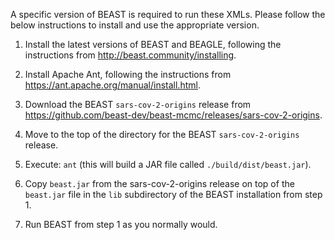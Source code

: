 A specific version of BEAST is required to run these XMLs. Please follow the below instructions to install and use the appropriate version. 

1. Install the latest versions of BEAST and BEAGLE, following the instructions from http://beast.community/installing. 

2. Install Apache Ant, following the instructions from https://ant.apache.org/manual/install.html.

3. Download the BEAST `sars-cov-2-origins` release from https://github.com/beast-dev/beast-mcmc/releases/sars-cov-2-origins.

4. Move to the top of the directory for the BEAST `sars-cov-2-origins` release.

5. Execute: `ant` (this will build a JAR file called `./build/dist/beast.jar`).

6. Copy `beast.jar` from the sars-cov-2-origins release on top of the `beast.jar` file in the `lib` subdirectory of the BEAST installation from step 1. 

7. Run BEAST from step 1 as you normally would.

